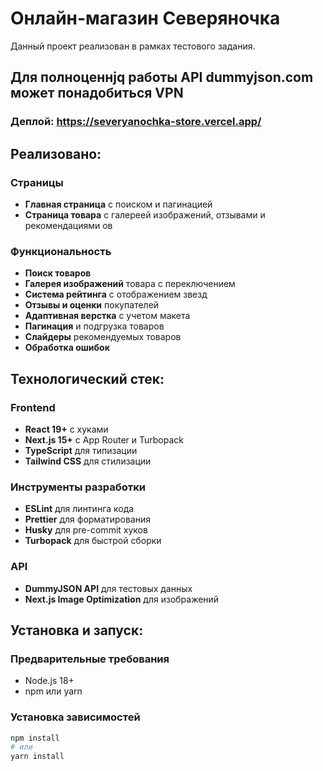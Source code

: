 # Онлайн-магазин Северяночка

Данный проект реализован в рамках тестового задания. 

## Для полноценнjq работы API dummyjson.com может понадобиться VPN

### Деплой: https://severyanochka-store.vercel.app/

## Реализовано:

### Страницы
- **Главная страница** с поиском и пагинацией
- **Страница товара** с галереей изображений, отзывами и рекомендациями
ов

### Функциональность
- **Поиск товаров** 
- **Галерея изображений** товара с переключением
- **Система рейтинга** с отображением звезд
- **Отзывы и оценки** покупателей
- **Адаптивная верстка** с учетом макета
- **Пагинация** и подгрузка товаров
- **Слайдеры** рекомендуемых товаров
- **Обработка ошибок**

## Технологический стек:

### Frontend
- **React 19+** с хуками
- **Next.js 15+** с App Router и Turbopack
- **TypeScript** для типизации
- **Tailwind CSS** для стилизации

### Инструменты разработки
- **ESLint** для линтинга кода
- **Prettier** для форматирования
- **Husky** для pre-commit хуков
- **Turbopack** для быстрой сборки

### API
- **DummyJSON API** для тестовых данных
- **Next.js Image Optimization** для изображений

## Установка и запуск:

### Предварительные требования
- Node.js 18+ 
- npm или yarn

### Установка зависимостей
```bash
npm install
# или
yarn install






  




